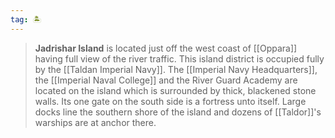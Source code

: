 ```yaml
---
tag: 🏝️
---
```

> **Jadrishar Island** is located just off the west coast of [[Oppara]] having full view of the river traffic. This island district is occupied fully by the [[Taldan Imperial Navy]]. The [[Imperial Navy Headquarters]], the [[Imperial Naval College]] and the River Guard Academy are located on the island which is surrounded by thick, blackened stone walls. Its one gate on the south side is a fortress unto itself. Large docks line the southern shore of the island and dozens of [[Taldor]]'s warships are at anchor there.










